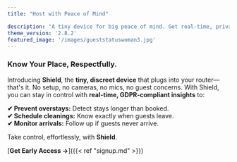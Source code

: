 ```yaml
---
title: "Host with Peace of Mind"

description: "A tiny device for big peace of mind. Get real-time, privacy-safe insights to protect your property and optimize operations."
theme_version: '2.8.2'
featured_image: '/images/gueststatuswoman3.jpg'
---
```


### Know Your Place, Respectfully.
Introducing **Shield**, the **tiny, discreet device** that plugs into your router—that's it. No setup, no cameras, no mics, no guest concerns. With Shield, you can stay in control with **real-time, GDPR-compliant insights** to:

**✔ Prevent overstays:** Detect stays longer than booked.  
**✔ Schedule cleanings:** Know exactly when guests leave.  
**✔ Monitor arrivals:** Follow up if guests never arrive.  

Take control, effortlessly, with **Shield**.

[**Get Early Access →**]({{< ref "signup.md" >}})